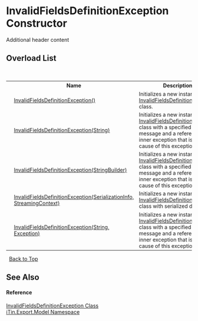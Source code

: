 # InvalidFieldsDefinitionException Constructor 
Additional header content 


## Overload List
&nbsp;<table><tr><th></th><th>Name</th><th>Description</th></tr><tr><td>![Public method](media/pubmethod.gif "Public method")</td><td><a href="M_iTin_Export_Model_InvalidFieldsDefinitionException__ctor">InvalidFieldsDefinitionException()</a></td><td>
Initializes a new instance of the <a href="T_iTin_Export_Model_InvalidFieldsDefinitionException">InvalidFieldsDefinitionException</a> class.</td></tr><tr><td>![Public method](media/pubmethod.gif "Public method")</td><td><a href="M_iTin_Export_Model_InvalidFieldsDefinitionException__ctor_2">InvalidFieldsDefinitionException(String)</a></td><td>
Initializes a new instance of the <a href="T_iTin_Export_Model_InvalidFieldsDefinitionException">InvalidFieldsDefinitionException</a> class with a specified error message and a reference to the inner exception that is the cause of this exception.</td></tr><tr><td>![Public method](media/pubmethod.gif "Public method")</td><td><a href="M_iTin_Export_Model_InvalidFieldsDefinitionException__ctor_4">InvalidFieldsDefinitionException(StringBuilder)</a></td><td>
Initializes a new instance of the <a href="T_iTin_Export_Model_InvalidFieldsDefinitionException">InvalidFieldsDefinitionException</a> class with a specified error message and a reference to the inner exception that is the cause of this exception.</td></tr><tr><td>![Protected method](media/protmethod.gif "Protected method")</td><td><a href="M_iTin_Export_Model_InvalidFieldsDefinitionException__ctor_1">InvalidFieldsDefinitionException(SerializationInfo, StreamingContext)</a></td><td>
Initializes a new instance of the <a href="T_iTin_Export_Model_InvalidFieldsDefinitionException">InvalidFieldsDefinitionException</a> class with serialized data.</td></tr><tr><td>![Public method](media/pubmethod.gif "Public method")</td><td><a href="M_iTin_Export_Model_InvalidFieldsDefinitionException__ctor_3">InvalidFieldsDefinitionException(String, Exception)</a></td><td>
Initializes a new instance of the <a href="T_iTin_Export_Model_InvalidFieldsDefinitionException">InvalidFieldsDefinitionException</a> class with a specified error message and a reference to the inner exception that is the cause of this exception.</td></tr></table>&nbsp;
<a href="#invalidfieldsdefinitionexception-constructor">Back to Top</a>

## See Also


#### Reference
<a href="T_iTin_Export_Model_InvalidFieldsDefinitionException">InvalidFieldsDefinitionException Class</a><br /><a href="N_iTin_Export_Model">iTin.Export.Model Namespace</a><br />